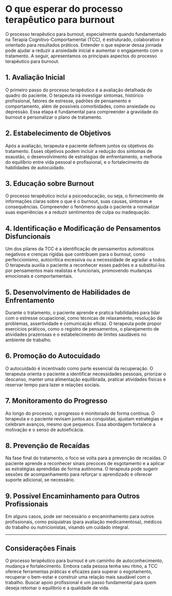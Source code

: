 
# O que esperar do processo terapêutico para burnout

O processo terapêutico para burnout, especialmente quando fundamentado na Terapia Cognitivo-Comportamental (TCC), é estruturado, colaborativo e orientado para resultados práticos. Entender o que esperar dessa jornada pode ajudar a reduzir a ansiedade inicial e aumentar o engajamento com o tratamento. A seguir, apresentamos os principais aspectos do processo terapêutico para burnout.

## 1. Avaliação Inicial

O primeiro passo do processo terapêutico é a avaliação detalhada do quadro do paciente. O terapeuta irá investigar sintomas, histórico profissional, fatores de estresse, padrões de pensamento e comportamento, além de possíveis comorbidades, como ansiedade ou depressão. Essa etapa é fundamental para compreender a gravidade do burnout e personalizar o plano de tratamento.

## 2. Estabelecimento de Objetivos

Após a avaliação, terapeuta e paciente definem juntos os objetivos do tratamento. Esses objetivos podem incluir a redução dos sintomas de exaustão, o desenvolvimento de estratégias de enfrentamento, a melhoria do equilíbrio entre vida pessoal e profissional, e o fortalecimento de habilidades de autocuidado.

## 3. Educação sobre Burnout

O processo terapêutico inclui a psicoeducação, ou seja, o fornecimento de informações claras sobre o que é o burnout, suas causas, sintomas e consequências. Compreender o fenômeno ajuda o paciente a normalizar suas experiências e a reduzir sentimentos de culpa ou inadequação.

## 4. Identificação e Modificação de Pensamentos Disfuncionais

Um dos pilares da TCC é a identificação de pensamentos automáticos negativos e crenças rígidas que contribuem para o burnout, como perfeccionismo, autocrítica excessiva ou a necessidade de agradar a todos. O terapeuta auxilia o paciente a reconhecer esses padrões e a substituí-los por pensamentos mais realistas e funcionais, promovendo mudanças emocionais e comportamentais.

## 5. Desenvolvimento de Habilidades de Enfrentamento

Durante o tratamento, o paciente aprende e pratica habilidades para lidar com o estresse ocupacional, como técnicas de relaxamento, resolução de problemas, assertividade e comunicação eficaz. O terapeuta pode propor exercícios práticos, como o registro de pensamentos, o planejamento de atividades prazerosas e o estabelecimento de limites saudáveis no ambiente de trabalho.

## 6. Promoção do Autocuidado

O autocuidado é incentivado como parte essencial da recuperação. O terapeuta orienta o paciente a identificar necessidades pessoais, priorizar o descanso, manter uma alimentação equilibrada, praticar atividades físicas e reservar tempo para lazer e relações sociais.

## 7. Monitoramento do Progresso

Ao longo do processo, o progresso é monitorado de forma contínua. O terapeuta e o paciente revisam juntos as conquistas, ajustam estratégias e celebram avanços, mesmo que pequenos. Essa abordagem fortalece a motivação e o senso de autoeficácia.

## 8. Prevenção de Recaídas

Na fase final do tratamento, o foco se volta para a prevenção de recaídas. O paciente aprende a reconhecer sinais precoces de esgotamento e a aplicar as estratégias aprendidas de forma autônoma. O terapeuta pode sugerir sessões de acompanhamento para reforçar o aprendizado e oferecer suporte adicional, se necessário.

## 9. Possível Encaminhamento para Outros Profissionais

Em alguns casos, pode ser necessário o encaminhamento para outros profissionais, como psiquiatras (para avaliação medicamentosa), médicos do trabalho ou nutricionistas, visando um cuidado integral.

---

## Considerações Finais

O processo terapêutico para burnout é um caminho de autoconhecimento, mudança e fortalecimento. Embora cada pessoa tenha seu ritmo, a TCC oferece ferramentas práticas e eficazes para superar o esgotamento, recuperar o bem-estar e construir uma relação mais saudável com o trabalho. Buscar apoio profissional é um passo fundamental para quem deseja retomar o equilíbrio e a qualidade de vida.
```